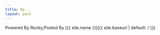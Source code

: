 ```yaml
---
title: By...
layout: post
---
```

Powered By Rocky,Posted By [{{ site.name }}]({{ site.baseurl | default: / }})
